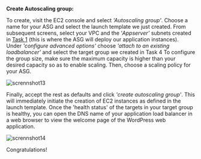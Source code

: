 ﻿**Create Autoscaling group:**

To create, visit the EC2 console and select *'Autoscaling group'*. Choose a name for your ASG and select the launch template we just created. From subsequent screens, select your VPC and the ‘*Appserver’* subnets created in [Task 1](../1.0.Task1_Configure_VPC/1.2.Create_subnets_in_VPC.md) (this is where the ASG will deploy our application instances). Under *'configure advanced options'* choose *'attach to an existing loadbalancer'* and select the target group we created in Task 4 To configure the group size, make sure the maximum capacity is higher than your desired capacity so as to enable scaling. Then, choose a scaling policy for your ASG.

![scrennshot13](./task6_images/create_ASG_image61.png)

Finally, accept the rest as defaults and click *'create autoscaling group'*. This will immediately initiate the creation of EC2 instances as defined in the launch template. Once the 'health status' of the targets in your target group is healthy, you can open the DNS name of your application load balancer in a web browser to view the welcome page of the WordPress web application.

![scrennshot14](./task6_images/create_ASG_image62.png)

Congratulations!

